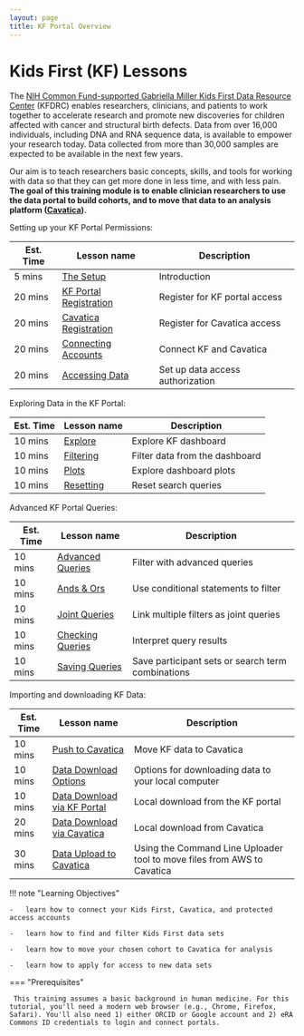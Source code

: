 ```yaml
---
layout: page
title: KF Portal Overview
---
```


Kids First (KF) Lessons
=======================

The [NIH Common Fund-supported Gabriella Miller Kids First Data Resource
Center](https://kidsfirstdrc.org/) (KFDRC) enables researchers, clinicians, and
patients to work together to accelerate research and promote new
discoveries for children affected with cancer and structural birth
defects. Data from over 16,000 individuals, including DNA and RNA sequence data, is
available to empower your research today. Data collected from more than
30,000 samples are expected to be available in the next few years.

Our aim is to teach researchers basic concepts, skills, and tools for
working with data so that they can get more done in less time, and with
less pain. **The goal of this training module is to enable clinician
researchers to use the data portal to build cohorts, and to move that data to an analysis platform ([Cavatica](https://cavatica.squarespace.com/))**.


Setting up your KF Portal Permissions:

Est. Time | Lesson name | Description
--- | --- | ---
5 mins | [The Setup](Portal-Setup-And-Permissions/KF_2_The_Setup.md) | Introduction
20 mins | [KF Portal Registration](Portal-Setup-And-Permissions/KF_3_KF_Registration.md) | Register for KF portal access
20 mins | [Cavatica Registration](Portal-Setup-And-Permissions/KF_4_Cavatica_Registration.md) | Register for Cavatica access
20 mins | [Connecting Accounts](Portal-Setup-And-Permissions/KF_5_ConnectingAccounts.md) | Connect KF and Cavatica
20 mins | [Accessing Data](Portal-Setup-And-Permissions/KF_6_AccessingData.md) | Set up data access authorization

Exploring Data in the KF Portal:

Est. Time | Lesson name | Description
--- | --- | ---
10 mins | [Explore](Exploring-Data-in-the-KF-Portal/KF_5_Explore.md) | Explore KF dashboard
10 mins | [Filtering](Exploring-Data-in-the-KF-Portal/KF_6_Filtering.md) | Filter data from the dashboard
10 mins | [Plots](Exploring-Data-in-the-KF-Portal/KF_7_Plots.md) | Explore dashboard plots
10 mins | [Resetting](Exploring-Data-in-the-KF-Portal/KF_8_Resetting.md) | Reset search queries

Advanced KF Portal Queries:

Est. Time | Lesson name | Description
--- | --- | ---
10 mins | [Advanced Queries](Advanced-KF-Portal-Queries/KF_9_AdvancedQuery.md) | Filter with advanced queries
10 mins | [Ands & Ors](Advanced-KF-Portal-Queries/KF_10_AndOr.md) | Use conditional statements to filter
10 mins | [Joint Queries](Advanced-KF-Portal-Queries/KF_11_JointQuery.md) | Link multiple filters as joint queries
10 mins | [Checking Queries](Advanced-KF-Portal-Queries/KF_12_CheckingQueries.md) | Interpret query results
10 mins | [Saving Queries](Advanced-KF-Portal-Queries/KF_13_SavingQueries.md) | Save participant sets or search term combinations

Importing and downloading KF Data:

Est. Time | Lesson name | Description
--- | --- | ---
10 mins | [Push to Cavatica](KF_7_PushToCavatica.md) | Move KF data to Cavatica
10 mins | [Data Download Options](Download_Data/index.md) | Options for downloading data to your local computer
10 mins | [Data Download via KF Portal](Download_Data/Data-Download-Via-KF-Portal.md) | Local download from the KF portal
20 mins | [Data Download via Cavatica](Download_Data/Data-Download-Via-Cavatica.md) | Local download from Cavatica
30 mins | [Data Upload to Cavatica](Upload_Data.md) | Using the Command Line Uploader tool to move files from AWS to Cavatica

!!! note "Learning Objectives"

    -   learn how to connect your Kids First, Cavatica, and protected access accounts

    -   learn how to find and filter Kids First data sets

    -   learn how to move your chosen cohort to Cavatica for analysis

    -   learn how to apply for access to new data sets


=== "Prerequisites"

     This training assumes a basic background in human medicine. For this tutorial, you'll need a modern web browser (e.g., Chrome, Firefox, Safari). You'll also need 1) either ORCID or Google account and 2) eRA Commons ID credentials to login and connect portals.
